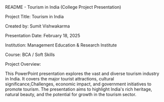 README - Tourism in India (College Project Presentation)

Project Title: Tourism in India

Created by: Sumit Vishwakarma

Presentation Date: February 18, 2025

Institution: Management Education & Research Institute

Course: BCA / Soft Skills

Project Overview:

This PowerPoint presentation explores the vast and diverse tourism industry in India. It covers the major tourist attractions, cultural significance,Challenges, economic impact, and government initiatives to promote tourism. The presentation aims to highlight India's rich heritage, natural beauty, and the potential for growth in the tourism sector.
